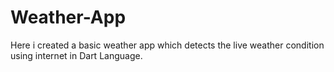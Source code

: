# Weather-App
Here i created a basic weather app which detects the live weather condition using internet in Dart Language. 
